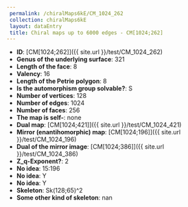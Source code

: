 ```yaml
--- 
 permalink: /chiralMaps6kE/CM_1024_262 
 collection: chiralMaps6kE
 layout: dataEntry
 title: Chiral maps up to 6000 edges - CM[1024;262]
---
```


- **ID**: [CM[1024;262]]({{ site.url }}/test/CM_1024_262)
- **Genus of the underlying surface**: 321
- **Length of the face**: 8
- **Valency**: 16
- **Length of the Petrie polygon**: 8
- **Is the automorphism group solvable?**: S
- **Number of vertices**: 128
- **Number of edges**: 1024
- **Number of faces**: 256
- **The map is self-**: none
- **Dual map**: [CM[1024;421]]({{ site.url }}/test/CM_1024_421)
- **Mirror (enantihomorphic) map**: [CM[1024;196]]({{ site.url }}/test/CM_1024_196)
- **Dual of the mirror image**: [CM[1024;386]]({{ site.url }}/test/CM_1024_386)
- **Z_q-Exponent?**: 2
- **No idea**:  15:196
- **No idea**: Y
- **No idea**: Y
- **Skeleton**: Sk(128;65)^2
- **Some other kind of skeleton**: nan
